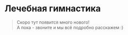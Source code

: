 # Лечебная гимнастика

> Скоро тут появится много нового!  
> А пока - звоните и мы всё подробно расскажем :)